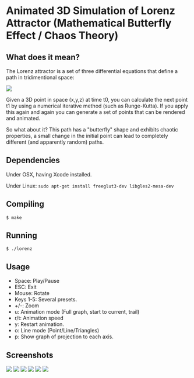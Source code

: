 # Animated 3D Simulation of Lorenz Attractor (Mathematical Butterfly Effect / Chaos Theory)

## What does it mean?

The Lorenz attractor is a set of three differential equations that define a path in tridimentional space:

![](https://wikimedia.org/api/rest_v1/media/math/render/svg/5f993e17e16f1c3ea4ad7031353c61164a226bb8)

Given a 3D point in space (x,y,z) at time t0, you can calculate the next point t1 by using a numerical iterative method (such as Runge-Kutta). If you apply this again and again you can generate a set of points that can be rendered and animated.

So what about it? This path has a "butterfly" shape and exhibits chaotic properties, a small change in the initial point can lead to completely different (and apparently random) paths.

## Dependencies

Under OSX, having Xcode installed.

Under Linux: `sudo apt-get install freeglut3-dev libgles2-mesa-dev` 

## Compiling

`$ make`


## Running

`$ ./lorenz`

## Usage

* Space: Play/Pause
* ESC: Exit
* Mouse: Rotate
* Keys 1-5: Several presets.
* +/-: Zoom
* u: Animation mode (Full graph, start to current, trail)
* r/t: Animation speed
* y: Restart animation.
* o: Line mode (Point/Line/Triangles)
* p: Show graph of projection to each axis.

## Screenshots

![](/screenshots/screenshot1.png)
![](/screenshots/screenshot2.png)
![](/screenshots/screenshot3.png)
![](/screenshots/screenshot4.png)
![](/screenshots/screenshot5.png)
![](/screenshots/screenshot6.png)

